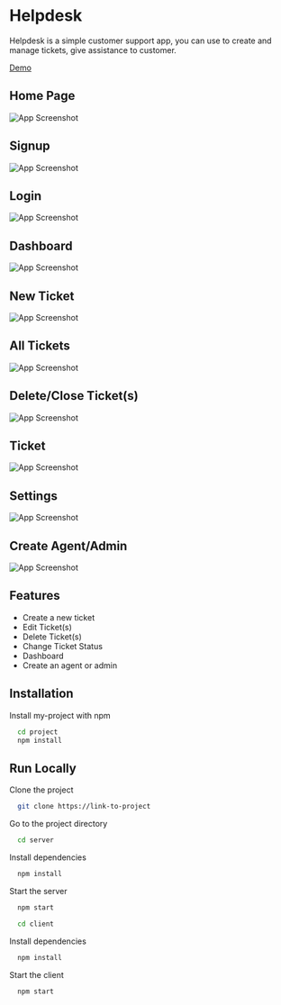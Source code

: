 
# Helpdesk

Helpdesk is a simple customer support app, you can use to create and manage tickets, give assistance to customer.

[Demo](https://helpdesk-mern.herokuapp.com)

  
## Home Page
![App Screenshot](https://github.com/TanMy21/Helpdesk-MERN/blob/main/client/screenshots/1.png?raw=true)


## Signup
![App Screenshot](https://github.com/TanMy21/Helpdesk-MERN/blob/main/client/screenshots/2.png?raw=true)


## Login
![App Screenshot](https://github.com/TanMy21/Helpdesk-MERN/blob/main/client/screenshots/3.png?raw=true)

## Dashboard
![App Screenshot](https://github.com/TanMy21/Helpdesk-MERN/blob/main/client/screenshots/7.png?raw=true)


## New Ticket
![App Screenshot](https://github.com/TanMy21/Helpdesk-MERN/blob/main/client/screenshots/8.png?raw=true)


## All Tickets 
![App Screenshot](https://github.com/TanMy21/Helpdesk-MERN/blob/main/client/screenshots/9.png?raw=true)


## Delete/Close Ticket(s) 
![App Screenshot](https://github.com/TanMy21/Helpdesk-MERN/blob/main/client/screenshots/10.png?raw=true)

## Ticket
![App Screenshot](https://github.com/TanMy21/Helpdesk-MERN/blob/main/client/screenshots/15.png?raw=true)

## Settings 
![App Screenshot](https://github.com/TanMy21/Helpdesk-MERN/blob/main/client/screenshots/11.png?raw=true)

## Create Agent/Admin 
![App Screenshot](https://github.com/TanMy21/Helpdesk-MERN/blob/main/client/screenshots/12.png?raw=true)


## Features

- Create a new ticket
- Edit Ticket(s)
- Delete Ticket(s)
- Change Ticket Status
- Dashboard
- Create an agent or admin

  
## Installation

Install my-project with npm

```bash
  cd project
  npm install 
```
    
## Run Locally

Clone the project

```bash
  git clone https://link-to-project
```

Go to the project directory

```bash
  cd server
```

Install dependencies

```bash
  npm install
```

Start the server

```bash
  npm start
```

```bash
  cd client
```

Install dependencies

```bash
  npm install
```

Start the client

```bash
  npm start
```

  

